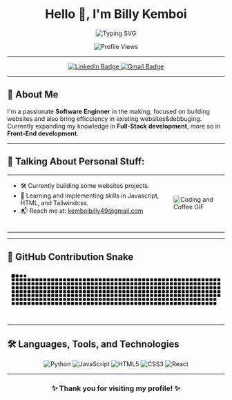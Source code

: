 <h1 align="center">Hello 👋, 
  I'm Billy Kemboi</h1>

<p align="center">
  <img src="https://readme-typing-svg.demolab.com?font=JetBrains+Mono&size=24&pause=1000&color=00C2CB&vCenter=true&width=600&lines=Software+Enginnering+and+Website+Maintainance...;Develloping+Websites+f+rom+Scratch.;Building+Solutions+to+a+particular+problem.;Debugging+Errors+in+existing+websites%2C+and+also+improving+it.;Learning%2C+Improving%2C+Creating+%F0%9F%9A%80" alt="Typing SVG" />
</p>

<p align="center">
  <img src="https://komarev.com/ghpvc/?username=billy-source&label=Profile%20Views&color=0e75b6&style=flat" alt="Profile Views" />
</p>

---

<p align="center">
  <a href="https://linkedin.com/in/abdullahi-bashir-74256b2b5" target="_blank">
    <img src="https://img.shields.io/badge/LinkedIn-0A66C2?style=for-the-badge&logo=linkedin&logoColor=white" alt="LinkedIn Badge" />
  </a>
  
  <a href="mailto:kemboibilly49@gmail.com" target="_blank">
    <img src="https://img.shields.io/badge/Gmail-D14836?style=for-the-badge&logo=gmail&logoColor=white" alt="Gmail Badge" />
  </a>
</p>

---

## 🙌 About Me

I'm a passionate **Software Enginner** in the making, focused on building websites and also bring efficciency in existing websites&debbuging.  
Currently expanding my knowledge in **Full-Stack development**, more so in **Front-End development**.

---

## 🧠 Talking About Personal Stuff:

<table>
<tr>
<td>

<ul>
  <li>🛠️ Currently building some websites projects.</li>
  <li>🚀 Learning and implementing skills in Javascript, HTML, and Tailwindcss.</li>
  
  <li>📬 Reach me at: <a href="mailto:kemboibilly49@gmail.com">kemboibilly49@gmail.com</a></li>
  <br>
  
</ul>

</td>
<td>

<img src="https://media.giphy.com/media/qgQUggAC3Pfv687qPC/giphy.gif" width="250" alt="Coding and Coffee GIF" />

</td>
</tr>
</table>

---



## 🐍 GitHub Contribution Snake

<p align="center">
  <img src="https://raw.githubusercontent.com/Platane/Platane/output/github-contribution-grid-snake.svg" alt="GitHub Contribution Snake" />
</p>

---

## 🛠️ Languages, Tools, and Technologies

<p align="center">
  <img src="https://cdn.jsdelivr.net/gh/devicons/devicon/icons/python/python-original.svg" width="50" alt="Python" />
 <img src="https://cdn.jsdelivr.net/gh/devicons/devicon/icons/javascript/javascript-original.svg" width="50" alt="JavaScript" />
  <img src="https://cdn.jsdelivr.net/gh/devicons/devicon/icons/html5/html5-original.svg" width="50" alt="HTML5" />
  <img src="https://cdn.jsdelivr.net/gh/devicons/devicon/icons/css3/css3-original.svg" width="50" alt="CSS3" />
  <img src="https://cdn.jsdelivr.net/gh/devicons/devicon/icons/react/react-original.svg" width="50" alt="React" />

</p>

---

<div align="center">
  <h3>✨ Thank you for visiting my profile! ✨</h3>
</div>
